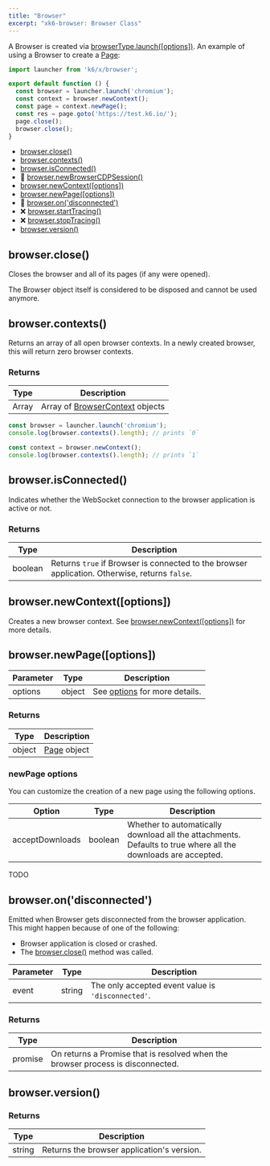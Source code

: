 ```yaml
---
title: "Browser"
excerpt: "xk6-browser: Browser Class"
---
```


<BrowserCompatibility/>

A Browser is created via [browserType.launch([options])](/javascript-api/xk6-browser/browsertype/#browsertype-launch-options). An example of using a Browser to create a [Page](/javascript-api/xk6-browser/page):

```javascript
import launcher from 'k6/x/browser';

export default function () {
  const browser = launcher.launch('chromium');
  const context = browser.newContext();
  const page = context.newPage();
  const res = page.goto('https://test.k6.io/');
  page.close();
  browser.close();
}
```

- [browser.close()](#browser-close)
- [browser.contexts()](#browser-contexts)
- [browser.isConnected()](#browser-isconnected)
- 🚧 [browser.newBrowserCDPSession()](#browser-newbrowsercdpsession)
- [browser.newContext([options])](#browser-newcontext-options)
- [browser.newPage([options])](#browser-newpage-options)
- 🚧 [browser.on('disconnected')](#browser-on)
- ❌ [browser.startTracing()](#browser-starttracing)
- ❌ [browser.stopTracing()](#browser-stoptracing)
- [browser.version()](#browser-version)

## browser.close()

Closes the browser and all of its pages (if any were opened).

The Browser object itself is considered to be disposed and cannot be used anymore.

## browser.contexts()

Returns an array of all open browser contexts. In a newly created browser, this will return zero browser contexts.

### Returns

| Type  | Description                                           |
| ----- | ----------------------------------------------------- |
| Array | Array of [BrowserContext](/javascript-api/xk6-browser/browsercontext/) objects |

<!-- eslint-skip -->

```javascript
const browser = launcher.launch('chromium');
console.log(browser.contexts().length); // prints `0`

const context = browser.newContext();
console.log(browser.contexts().length); // prints `1`
```

## browser.isConnected()

Indicates whether the WebSocket connection to the browser application is active or not.

### Returns

| Type    | Description                                                                                    |
| ------- | ---------------------------------------------------------------------------------------------- |
| boolean | Returns `true` if Browser is connected to the browser application. Otherwise, returns `false`. |

## browser.newContext([options])

Creates a new browser context. See [browser.newContext([options])](./browser-newcontext/) for more details.

## browser.newPage([options])

| Parameter | Type   | Description                                       |
| --------- | ------ | ------------------------------------------------- |
| options   | object | See [options](#newpage-options) for more details. |

### Returns

| Type   | Description             |
| ------ | ----------------------- |
| object | [Page](/javascript-api/xk6-browser/page/) object |

### newPage options

You can customize the creation of a new page using the following options.

| Option          | Type    | Description                                                                                                   |
| --------------- | ------- | ------------------------------------------------------------------------------------------------------------- |
| acceptDownloads | boolean | Whether to automatically download all the attachments. Defaults to true where all the downloads are accepted. |

TODO

## browser.on('disconnected')

Emitted when Browser gets disconnected from the browser application. This might happen because of one of the following:

* Browser application is closed or crashed.
* The [browser.close()](#browser-close) method was called.

| Parameter | Type   | Description                                        |
| --------- | ------ | -------------------------------------------------- |
| event     | string | The only accepted event value is `'disconnected'`. |

### Returns

| Type    | Description                                                                     |
| ------- | ------------------------------------------------------------------------------- |
| promise | On returns a Promise that is resolved when the browser process is disconnected. |

## browser.version()

### Returns

| Type   | Description                                |
| ------ | ------------------------------------------ |
| string | Returns the browser application's version. |
